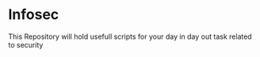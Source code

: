 # Infosec
This Repository will hold usefull scripts for your day in day out task related to security

